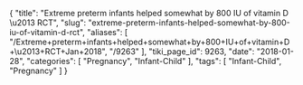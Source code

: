 {
    "title": "Extreme preterm infants helped somewhat by 800 IU of vitamin D \u2013 RCT",
    "slug": "extreme-preterm-infants-helped-somewhat-by-800-iu-of-vitamin-d-rct",
    "aliases": [
        "/Extreme+preterm+infants+helped+somewhat+by+800+IU+of+vitamin+D+\u2013+RCT+Jan+2018",
        "/9263"
    ],
    "tiki_page_id": 9263,
    "date": "2018-01-28",
    "categories": [
        "Pregnancy",
        "Infant-Child"
    ],
    "tags": [
        "Infant-Child",
        "Pregnancy"
    ]
}